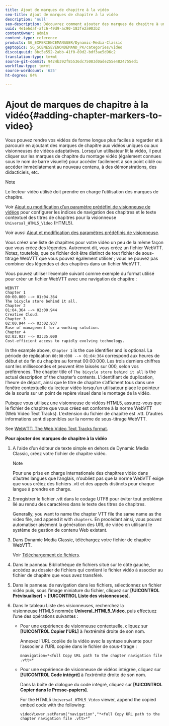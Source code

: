 ```yaml
---
title: Ajout de marques de chapitre à la vidéo
seo-title: Ajout de marques de chapitre à la vidéo
description: 'null'
seo-description: Découvrez comment ajouter des marques de chapitre à une vidéo.
uuid: 4e1e6daf-afc6-49d9-ac90-183fe2a903b2
contentOwner: admin
content-type: reference
products: SG_EXPERIENCEMANAGER/Dynamic-Media-Classic
geptopics: SG_SCENESEVENONDEMAND_PK/categories/video
discoiquuid: 8bc5e552-2abb-41f0-89d2-bdf3ae5d96c2
translation-type: tm+mt
source-git-commit: 9424b392f85536dc75083d0ade255e4824755ed1
workflow-type: tm+mt
source-wordcount: '625'
ht-degree: 84%

---
```



# Ajout de marques de chapitre à la vidéo{#adding-chapter-markers-to-video}

Vous pouvez rendre vos vidéos de forme longue plus faciles à regarder et à parcourir en ajoutant des marques de chapitre aux vidéos uniques ou aux visionneuses de vidéos adaptatives. Lorsqu’un utilisateur lit la vidéo, il peut cliquer sur les marques de chapitre du montage vidéo (également connues sous le nom de barre visuelle) pour accéder facilement à son point ciblé ou accéder immédiatement au nouveau contenu, à des démonstrations, des didacticiels, etc.

>[!NOTE]
>
>Le lecteur vidéo utilisé doit prendre en charge l’utilisation des marques de chapitre.

Voir [Ajout ou modification d’un paramètre prédéfini de visionneuse de vidéos](previewing-videos-video-viewer.md#adding_or_editing_a_video_viewer_preset) pour configurer les indices de navigation des chapitres et le texte contextuel des titres de chapitres pour la visionneuse `Universal_HTML5_Video` (HTML5).

Voir aussi [Ajout et modification des paramètres prédéfinis de visionneuse](application-setup.md#adding_and_editing_viewer_presets).

Vous créez une liste de chapitres pour votre vidéo un peu de la même façon que vous créez des légendes. Autrement dit, vous créez un fichier WebVTT. Notez, toutefois, que ce fichier doit être distinct de tout fichier de sous-titrage WebVTT que vous pouvez également utiliser ; vous ne pouvez pas combiner des légendes et des chapitres dans un fichier WebVTT.

Vous pouvez utiliser l’exemple suivant comme exemple du format utilisé pour créer un fichier WebVTT avec une navigation de chapitre :

```as3
WEBVTT 
Chapter 1 
00:00.000 --> 01:04.364 
The bicycle store behind it all. 
Chapter 2 
01:04.364 --> 02:00.944 
Creative Cloud. 
Chapter 3 
02:00.944 --> 03:02.937 
Ease of management for a working solution. 
Chapter 4 
03:02.937 --> 03:35.000 
Cost-efficient access to rapidly evolving technology.
```

In the example above, `Chapter 1` is the cue identifier and is optional. La période de réplication `00:00:000 --> 01:04:364` correspond aux heures de début et de fin du chapitre au format 00:00:000. Les trois derniers chiffres sont les millisecondes et peuvent être laissés sur 000, selon vos préférences. The chapter title of `The bicycle store behind it all` is the actual description of the chapter’s contents. L’identifiant de duplication, l’heure de départ, ainsi que le titre de chapitre s’affichent tous dans une fenêtre contextuelle du lecteur vidéo lorsqu’un utilisateur place le pointeur de la souris sur un point de repère visuel dans le montage de la vidéo.

Puisque vous utilisez une visionneuse de vidéos HTML5, assurez-vous que le fichier de chapitre que vous créez est conforme à la norme WebVTT (Web Video Text Tracks). L’extension du fichier de chapitre est .vtt. D’autres informations sont disponibles sur la norme de sous-titrage WebVTT.

See [WebVTT: The Web Video Text Tracks format](https://dev.w3.org/html5/webvtt/).

**Pour ajouter des marques de chapitre à la vidéo**

1. A l’aide d’un éditeur de texte simple en dehors de Dynamic Media Classic, créez votre fichier de chapitre vidéo.

   >[!NOTE]
   >
   >Pour une prise en charge internationale des chapitres vidéo dans d’autres langues que l’anglais, n’oubliez pas que la norme WebVTT exige que vous créiez des fichiers .vtt et des appels distincts pour chaque langue à prendre en charge.

1. Enregistrer le fichier .vtt dans le codage UTF8 pour éviter tout problème lié au rendu des caractères dans le texte des titres de chapitres.

   Generally, you want to name the chapter VTT file the same name as the video file, and append it with `chapters`. En procédant ainsi, vous pouvez automatiser aisément la génération des URL de vidéo en utilisant le système de gestion de contenu Web existant.

1. Dans Dynamic Media Classic, téléchargez votre fichier de chapitre WebVTT.

   Voir [Téléchargement de fichiers](uploading-files.md#uploading_files).

1. Dans le panneau Bibliothèque de fichiers situé sur le côté gauche, accédez au dossier de fichiers qui contient le fichier vidéo à associer au fichier de chapitre que vous avez transféré.
1. Dans le panneau de navigation dans les fichiers, sélectionnez un fichier vidéo puis, sous l’image miniature du fichier, cliquez sur **[!UICONTROL Prévisualiser]** > **[!UICONTROL Liste des visionneuses]**.
1. Dans le tableau Liste des visionneuses, recherchez la visionneuse HTML5 nommée **Univeral_HTML5_Video**, puis effectuez l’une des opérations suivantes :

   * Pour une expérience de visionneuse contextuelle, cliquez sur **[!UICONTROL Copier l’URL]** à l’extrémité droite de son nom.

      Annexez l’URL copiée de la vidéo avec la syntaxe suivante pour l’associer à l’URL copiée dans le fichier de sous-titrage :

      `&navigation=*<full Copy URL path to the chapter navigation file .vtt>*`

   * Pour une expérience de visionneuse de vidéos intégrée, cliquez sur **[!UICONTROL Code intégré]** à l’extrémité droite de son nom.

      Dans la boîte de dialogue du code intégré, cliquez sur **[!UICONTROL Copier dans le Presse-papiers]**.

      For the HTML5 `Universal_HTML5_Video` viewer, append the copied embed code with the following:

      `videoViewer.setParam("navigation","*<full Copy URL path to the chapter navigation file .vtt>*”`

